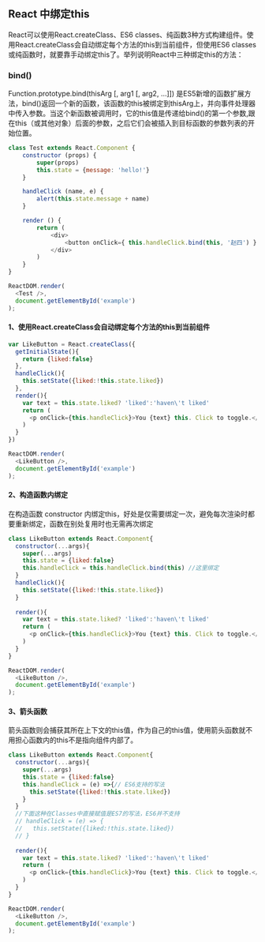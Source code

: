 ## React 中绑定this


React可以使用React.createClass、ES6 classes、纯函数3种方式构建组件。使用React.createClass会自动绑定每个方法的this到当前组件，但使用ES6 classes或纯函数时，就要靠手动绑定this了。举列说明React中三种绑定this的方法：

### bind()

Function.prototype.bind(thisArg [, arg1 [, arg2, …]]) 是ES5新增的函数扩展方法，bind()返回一个新的函数，该函数的this被绑定到thisArg上，并向事件处理器中传入参数。当这个新函数被调用时，它的this值是传递给bind()的第一个参数,跟在this（或其他对象）后面的参数，之后它们会被插入到目标函数的参数列表的开始位置。
```javascript
class Test extends React.Component {
    constructor (props) {
        super(props)
        this.state = {message: 'hello!'}
    }

    handleClick (name, e) {
        alert(this.state.message + name)
    }

    render () {
        return (
            <div>
                <button onClick={ this.handleClick.bind(this, '赵四') }>Say Hello</button>
            </div>
        )
    }
}

ReactDOM.render(
  <Test />,
  document.getElementById('example')
);
```

#### 1、使用React.createClass会自动绑定每个方法的this到当前组件
```javascript
var LikeButton = React.createClass({
  getInitialState(){
    return {liked:false}
  },
  handleClick(){
    this.setState({liked:!this.state.liked})
  },
  render(){
    var text = this.state.liked? 'liked':'haven\'t liked'
    return (
      <p onClick={this.handleClick}>You {text} this. Click to toggle.</p>
    )
  }
})

ReactDOM.render(
  <LikeButton />,
  document.getElementById('example')
);
```

#### 2、构造函数内绑定
在构造函数 constructor 内绑定this，好处是仅需要绑定一次，避免每次渲染时都要重新绑定，函数在别处复用时也无需再次绑定

```javascript
class LikeButton extends React.Component{
  constructor(...args){
    super(...args)
    this.state = {liked:false}
    this.handleClick = this.handleClick.bind(this) //这里绑定
  }
  handleClick(){
    this.setState({liked:!this.state.liked})
  }
  
  render(){
    var text = this.state.liked? 'liked':'haven\'t liked'
    return (
      <p onClick={this.handleClick}>You {text} this. Click to toggle.</p>
    )
  }
}

ReactDOM.render(
  <LikeButton />,
  document.getElementById('example')
);
```

#### 3、箭头函数

箭头函数则会捕获其所在上下文的this值，作为自己的this值，使用箭头函数就不用担心函数内的this不是指向组件内部了。
```javascript
class LikeButton extends React.Component{
  constructor(...args){
    super(...args)
    this.state = {liked:false}
    this.handleClick = (e) =>{// ES6支持的写法
      this.setState({liked:!this.state.liked})
    }
  }
  //下面这种在Classes中直接赋值是ES7的写法，ES6并不支持
  // handleClick = (e) => {
  //   this.setState({liked:!this.state.liked})
  // }
  
  render(){
    var text = this.state.liked? 'liked':'haven\'t liked'
    return (
      <p onClick={this.handleClick}>You {text} this. Click to toggle.</p>
    )
  }
}

ReactDOM.render(
  <LikeButton />,
  document.getElementById('example')
);
```



